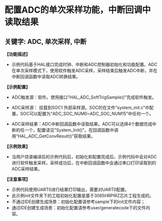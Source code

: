 # 配置ADC的单次采样功能，中断回调中读取结果
## 关键字: ADC, 单次采样, 中断

**【功能描述】**
+ 示例代码基于HAL接口完成时钟、中断和ADC控制器初始化和功能配置。ADC在单次采样模式下，使用软件触发ADC采样，采样结束后触发ADC中断，并在中断回调函数中读取ADC转换结果。

**【示例配置】**
+ ADC触发源：软件。使用接口"HAL_ADC_SoftTrigSample()”完成软件触发。

+ ADC采样源： 挂载到SOC1 外部采样源。SOC的在文件“system_init.c”中配置，SOC可以配置为“ADC_SOC_NUM0~ADC_SOC_NUM15”中任何一个。

+ ADC采样结果：ADC中断回调函数中读取结果。ADC可以选择4个数据完成中断的任一个，配置请见"System_Init()”。在回调函数中调用“HAL_ADC_GetConvResult()”获取结果。

**【示例效果】**
+ 当用户烧录编译后的示例代码后，初始化和配置完成后，示例代码中会对ADC进行软件触发采样。采样成功后，在中断回调函数中会通过串口打印读取到的ADC采样结果。

**【注意事项】**
+ 示例代码使用UART0进行结果打印输出，需要对UART0配置。
+ 此示例init文件夹下的工程初始化配置是基于3065HRPIRZ芯片工程生成的。
+ 不通过IDE创建生成场景：初始化配置请参考sample下的init文件内容；
+ 通过IDE创建生成场景：初始化配置请参考user/generatecode下的文件内容。